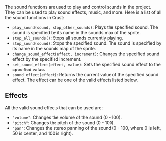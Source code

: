 The sound functions are used to play and control sounds in the project. They can be used to play sound effects, music, and more. Here is a list of all the sound functions in Crust:

- `play_sound(sound, stop_other_sounds)`: Plays the specified sound. The sound is specified by its name in the sounds map of the sprite.
- `stop_all_sounds()`: Stops all sounds currently playing.
- `stop_sound(sound)`: Stops the specified sound. The sound is specified by its name in the sounds map of the sprite.
- `change_sound_effect(effect, increment)`: Changes the specified sound effect by the specified increment.
- `set_sound_effect(effect, value)`: Sets the specified sound effect to the specified value.
- `sound_effect(effect)`: Returns the current value of the specified sound effect. The effect can be one of the valid effects listed below.

## Effects

All the valid sound effects that can be used are:

- `"volume"`: Changes the volume of the sound (0 - 100).
- `"pitch"`: Changes the pitch of the sound (0 - 100).
- `"pan"`: Changes the stereo panning of the sound (0 - 100, where 0 is left, 50 is center, and 100 is right).
